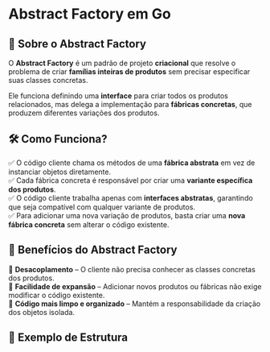 # **Abstract Factory em Go**

## 📌 Sobre o Abstract Factory

O **Abstract Factory** é um padrão de projeto **criacional** que resolve o problema de criar **famílias inteiras de produtos** sem precisar especificar suas classes concretas.

Ele funciona definindo uma **interface** para criar todos os produtos relacionados, mas delega a implementação para **fábricas concretas**, que produzem diferentes variações dos produtos.

## 🛠️ **Como Funciona?**

✅ O código cliente chama os métodos de uma **fábrica abstrata** em vez de instanciar objetos diretamente.  
✅ Cada fábrica concreta é responsável por criar uma **variante específica dos produtos**.  
✅ O código cliente trabalha apenas com **interfaces abstratas**, garantindo que seja compatível com qualquer variante de produtos.  
✅ Para adicionar uma nova variação de produtos, basta criar uma **nova fábrica concreta** sem alterar o código existente.

## 📌 **Benefícios do Abstract Factory**

🔹 **Desacoplamento** – O cliente não precisa conhecer as classes concretas dos produtos.  
🔹 **Facilidade de expansão** – Adicionar novos produtos ou fábricas não exige modificar o código existente.  
🔹 **Código mais limpo e organizado** – Mantém a responsabilidade da criação dos objetos isolada.

## 📂 **Exemplo de Estrutura**
